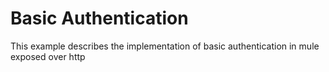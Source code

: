 # Basic Authentication

This example describes the implementation of basic authentication in mule exposed over http
